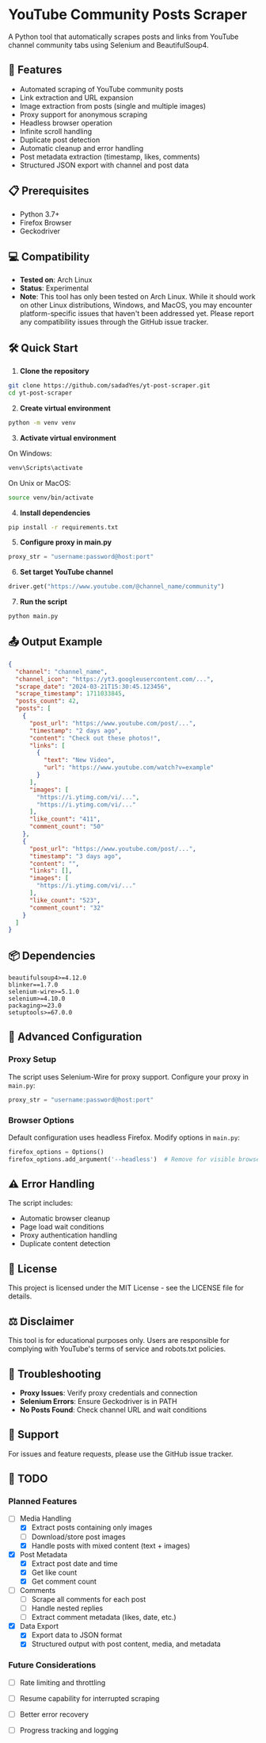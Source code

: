 # YouTube Community Posts Scraper

A Python tool that automatically scrapes posts and links from YouTube channel community tabs using Selenium and BeautifulSoup4.

## 🚀 Features

- Automated scraping of YouTube community posts
- Link extraction and URL expansion
- Image extraction from posts (single and multiple images)
- Proxy support for anonymous scraping
- Headless browser operation
- Infinite scroll handling
- Duplicate post detection
- Automatic cleanup and error handling
- Post metadata extraction (timestamp, likes, comments)
- Structured JSON export with channel and post data

## 📋 Prerequisites

- Python 3.7+
- Firefox Browser
- Geckodriver

## 💻 Compatibility

- **Tested on**: Arch Linux
- **Status**: Experimental
- **Note**: This tool has only been tested on Arch Linux. While it should work on other Linux distributions, Windows, and MacOS, you may encounter platform-specific issues that haven't been addressed yet. Please report any compatibility issues through the GitHub issue tracker.

## 🛠️ Quick Start

1. **Clone the repository**
```bash
git clone https://github.com/sadadYes/yt-post-scraper.git
cd yt-post-scraper
```

2. **Create virtual environment**
```bash
python -m venv venv
```

3. **Activate virtual environment**

On Windows:
```bash
venv\Scripts\activate
```

On Unix or MacOS:
```bash
source venv/bin/activate
```

4. **Install dependencies**
```bash
pip install -r requirements.txt
```

5. **Configure proxy in main.py**
```python
proxy_str = "username:password@host:port"
```

6. **Set target YouTube channel**
```python
driver.get("https://www.youtube.com/@channel_name/community")
```

7. **Run the script**
```bash
python main.py
```

## 📤 Output Example

```json
{
  "channel": "channel_name",
  "channel_icon": "https://yt3.googleusercontent.com/...",
  "scrape_date": "2024-03-21T15:30:45.123456",
  "scrape_timestamp": 1711033845,
  "posts_count": 42,
  "posts": [
    {
      "post_url": "https://www.youtube.com/post/...",
      "timestamp": "2 days ago",
      "content": "Check out these photos!",
      "links": [
        {
          "text": "New Video",
          "url": "https://www.youtube.com/watch?v=example"
        }
      ],
      "images": [
        "https://i.ytimg.com/vi/...",
        "https://i.ytimg.com/vi/..."
      ],
      "like_count": "411",
      "comment_count": "50"
    },
    {
      "post_url": "https://www.youtube.com/post/...",
      "timestamp": "3 days ago",
      "content": "",
      "links": [],
      "images": [
        "https://i.ytimg.com/vi/..."
      ],
      "like_count": "523",
      "comment_count": "32"
    }
  ]
}
```

## 📦 Dependencies

```
beautifulsoup4>=4.12.0
blinker==1.7.0
selenium-wire>=5.1.0
selenium>=4.10.0
packaging>=23.0
setuptools>=67.0.0
```

## 🔧 Advanced Configuration

### Proxy Setup
The script uses Selenium-Wire for proxy support. Configure your proxy in `main.py`:
```python
proxy_str = "username:password@host:port"
```

### Browser Options
Default configuration uses headless Firefox. Modify options in `main.py`:
```python
firefox_options = Options()
firefox_options.add_argument('--headless')  # Remove for visible browser
```

## ⚠️ Error Handling

The script includes:
- Automatic browser cleanup
- Page load wait conditions
- Proxy authentication handling
- Duplicate content detection

## 📝 License

This project is licensed under the MIT License - see the LICENSE file for details.

## ⚖️ Disclaimer

This tool is for educational purposes only. Users are responsible for complying with YouTube's terms of service and robots.txt policies.

## 🐛 Troubleshooting

- **Proxy Issues**: Verify proxy credentials and connection
- **Selenium Errors**: Ensure Geckodriver is in PATH
- **No Posts Found**: Check channel URL and wait conditions

## 📮 Support

For issues and feature requests, please use the GitHub issue tracker.

## 📝 TODO

### Planned Features
- [ ] Media Handling
  - [x] Extract posts containing only images
  - [ ] Download/store post images
  - [x] Handle posts with mixed content (text + images)

- [x] Post Metadata
  - [x] Extract post date and time
  - [x] Get like count
  - [x] Get comment count

- [ ] Comments
  - [ ] Scrape all comments for each post
  - [ ] Handle nested replies
  - [ ] Extract comment metadata (likes, date, etc.)

- [x] Data Export
  - [x] Export data to JSON format
  - [x] Structured output with post content, media, and metadata

### Future Considerations
- [ ] Rate limiting and throttling
- [ ] Resume capability for interrupted scraping
- [ ] Better error recovery
- [ ] Progress tracking and logging

